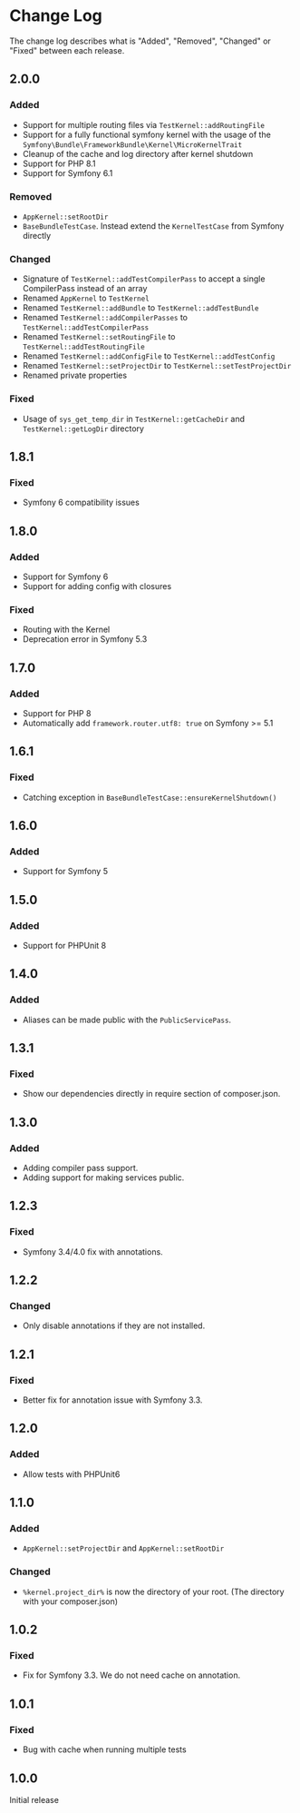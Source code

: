 # Change Log

The change log describes what is "Added", "Removed", "Changed" or "Fixed" between each release.

## 2.0.0

### Added

- Support for multiple routing files via `TestKernel::addRoutingFile`
- Support for a fully functional symfony kernel with the usage of the `Symfony\Bundle\FrameworkBundle\Kernel\MicroKernelTrait`
- Cleanup of the cache and log directory after kernel shutdown
- Support for PHP 8.1
- Support for Symfony 6.1

### Removed

- `AppKernel::setRootDir`
- `BaseBundleTestCase`. Instead extend the `KernelTestCase` from Symfony directly

### Changed

- Signature of `TestKernel::addTestCompilerPass` to accept a single CompilerPass instead of an array
- Renamed `AppKernel` to `TestKernel`
- Renamed `TestKernel::addBundle` to `TestKernel::addTestBundle`
- Renamed `TestKernel::addCompilerPasses` to `TestKernel::addTestCompilerPass`
- Renamed `TestKernel::setRoutingFile` to `TestKernel::addTestRoutingFile`
- Renamed `TestKernel::addConfigFile` to `TestKernel::addTestConfig`
- Renamed `TestKernel::setProjectDir` to `TestKernel::setTestProjectDir`
- Renamed private properties

### Fixed

- Usage of `sys_get_temp_dir` in `TestKernel::getCacheDir` and `TestKernel::getLogDir` directory

## 1.8.1

### Fixed

- Symfony 6 compatibility issues

## 1.8.0

### Added

- Support for Symfony 6
- Support for adding config with closures

### Fixed

- Routing with the Kernel
- Deprecation error in Symfony 5.3

## 1.7.0

### Added

- Support for PHP 8
- Automatically add `framework.router.utf8: true` on Symfony >= 5.1

## 1.6.1

### Fixed

- Catching exception in `BaseBundleTestCase::ensureKernelShutdown()`

## 1.6.0

### Added

- Support for Symfony 5

## 1.5.0

### Added

- Support for PHPUnit 8

## 1.4.0

### Added

- Aliases can be made public with the `PublicServicePass`.

## 1.3.1

### Fixed

- Show our dependencies directly in require section of composer.json.

## 1.3.0

### Added

- Adding compiler pass support.
- Adding support for making services public.

## 1.2.3

### Fixed

- Symfony 3.4/4.0 fix with annotations.

## 1.2.2

### Changed

- Only disable annotations if they are not installed.

## 1.2.1

### Fixed

- Better fix for annotation issue with Symfony 3.3.

## 1.2.0

### Added

- Allow tests with PHPUnit6

## 1.1.0

### Added

- `AppKernel::setProjectDir` and `AppKernel::setRootDir`

### Changed

- `%kernel.project_dir%` is now the directory of your root. (The directory with your composer.json)

## 1.0.2

### Fixed

- Fix for Symfony 3.3. We do not need cache on annotation.

## 1.0.1

### Fixed

- Bug with cache when running multiple tests

## 1.0.0

Initial release
